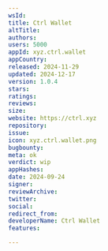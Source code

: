 ```yaml
---
wsId: 
title: Ctrl Wallet
altTitle: 
authors: 
users: 5000
appId: xyz.ctrl.wallet
appCountry: 
released: 2024-11-29
updated: 2024-12-17
version: 1.0.4
stars: 
ratings: 
reviews: 
size: 
website: https://ctrl.xyz
repository: 
issue: 
icon: xyz.ctrl.wallet.png
bugbounty: 
meta: ok
verdict: wip
appHashes: 
date: 2024-09-24
signer: 
reviewArchive: 
twitter: 
social: 
redirect_from: 
developerName: Ctrl Wallet
features: 

---
```


